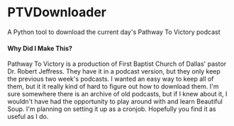 # PTVDownloader
A Python tool to download the current day's Pathway To Victory podcast

#### Why Did I Make This?
Pathway To Victory is a production of First Baptist Church of Dallas' pastor Dr. Robert Jeffress. They have it in a podcast version, but they only keep the previous two week's podcasts. I wanted an easy way to keep all of them, but it it really kind of hard to figure out how to download them. I'm sure somewhere there is an archive of old podcasts, but if I knew about it, I wouldn't have had the opportunity to play around with and learn Beautiful Soup. I'm planning on setting it up as a cronjob. Hopefully you find it as useful as I do.
